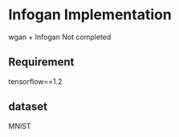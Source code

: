 # Infogan Implementation
wgan + Infogan
Not completed

## Requirement
tensorflow==1.2

## dataset
MNIST
